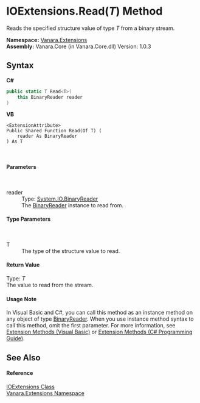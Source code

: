 # IOExtensions.Read(*T*) Method 
 

Reads the specified structure value of type *T* from a binary stream.

**Namespace:**&nbsp;<a href="9abe54ff-18ce-e333-beed-30e855655381">Vanara.Extensions</a><br />**Assembly:**&nbsp;Vanara.Core (in Vanara.Core.dll) Version: 1.0.3

## Syntax

**C#**<br />
``` C#
public static T Read<T>(
	this BinaryReader reader
)

```

**VB**<br />
``` VB
<ExtensionAttribute>
Public Shared Function Read(Of T) ( 
	reader As BinaryReader
) As T
```

<br />

#### Parameters
&nbsp;<dl><dt>reader</dt><dd>Type: <a href="http://msdn2.microsoft.com/en-us/library/a4b8basy" target="_blank">System.IO.BinaryReader</a><br />The <a href="http://msdn2.microsoft.com/en-us/library/a4b8basy" target="_blank">BinaryReader</a> instance to read from.</dd></dl>

#### Type Parameters
&nbsp;<dl><dt>T</dt><dd>The type of the structure value to read.</dd></dl>

#### Return Value
Type: *T*<br />The value to read from the stream.

#### Usage Note
In Visual Basic and C#, you can call this method as an instance method on any object of type <a href="http://msdn2.microsoft.com/en-us/library/a4b8basy" target="_blank">BinaryReader</a>. When you use instance method syntax to call this method, omit the first parameter. For more information, see <a href="http://msdn.microsoft.com/en-us/library/bb384936.aspx">Extension Methods (Visual Basic)</a> or <a href="http://msdn.microsoft.com/en-us/library/bb383977.aspx">Extension Methods (C# Programming Guide)</a>.

## See Also


#### Reference
<a href="f8aefe2d-1359-e224-0426-1900a2f8ddd2">IOExtensions Class</a><br /><a href="9abe54ff-18ce-e333-beed-30e855655381">Vanara.Extensions Namespace</a><br />